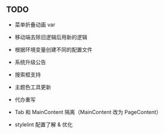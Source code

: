 ## TODO

- 菜单折叠动画 var
- 移动端去除旧逻辑后用新的逻辑
- 根据环境变量创建不同的配置文件
- 系统升级公告
- 搜索框支持
- 主题色工具更新
- 代办重写
- Tab 和 MainContent 隔离（MainContent 改为 PageContent）

- stylelint 配置了解 & 优化
